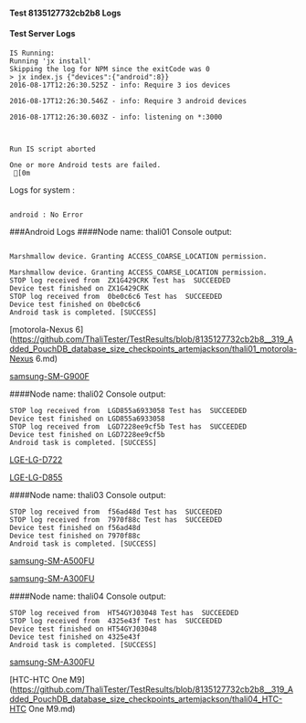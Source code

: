 #### Test 8135127732cb2b8 Logs

#### Test Server Logs
```
IS Running:
Running 'jx install'
Skipping the log for NPM since the exitCode was 0
> jx index.js {"devices":{"android":8}}
2016-08-17T12:26:30.525Z - info: Require 3 ios devices

2016-08-17T12:26:30.546Z - info: Require 3 android devices

2016-08-17T12:26:30.603Z - info: listening on *:3000


 
Run IS script aborted
 
One or more Android tests are failed.
 [0m

```


Logs for system : 
```

android : No Error
```


###Android Logs
####Node name: thali01
Console output:
```

Marshmallow device. Granting ACCESS_COARSE_LOCATION permission.

Marshmallow device. Granting ACCESS_COARSE_LOCATION permission.
STOP log received from  ZX1G429CRK Test has  SUCCEEDED
Device test finished on ZX1G429CRK 
STOP log received from  0be0c6c6 Test has  SUCCEEDED
Device test finished on 0be0c6c6 
Android task is completed. [SUCCESS]
```
[motorola-Nexus 6](https://github.com/ThaliTester/TestResults/blob/8135127732cb2b8__319_Added_PouchDB_database_size_checkpoints_artemjackson/thali01_motorola-Nexus 6.md)

[samsung-SM-G900F](https://github.com/ThaliTester/TestResults/blob/8135127732cb2b8__319_Added_PouchDB_database_size_checkpoints_artemjackson/thali01_samsung-SM-G900F.md)

####Node name: thali02
Console output:
```
STOP log received from  LGD855a6933058 Test has  SUCCEEDED
Device test finished on LGD855a6933058 
STOP log received from  LGD7228ee9cf5b Test has  SUCCEEDED
Device test finished on LGD7228ee9cf5b 
Android task is completed. [SUCCESS]
```
[LGE-LG-D722](https://github.com/ThaliTester/TestResults/blob/8135127732cb2b8__319_Added_PouchDB_database_size_checkpoints_artemjackson/thali02_LGE-LG-D722.md)

[LGE-LG-D855](https://github.com/ThaliTester/TestResults/blob/8135127732cb2b8__319_Added_PouchDB_database_size_checkpoints_artemjackson/thali02_LGE-LG-D855.md)

####Node name: thali03
Console output:
```
STOP log received from  f56ad48d Test has  SUCCEEDED
STOP log received from  7970f88c Test has  SUCCEEDED
Device test finished on f56ad48d 
Device test finished on 7970f88c 
Android task is completed. [SUCCESS]
```
[samsung-SM-A500FU](https://github.com/ThaliTester/TestResults/blob/8135127732cb2b8__319_Added_PouchDB_database_size_checkpoints_artemjackson/thali03_samsung-SM-A500FU.md)

[samsung-SM-A300FU](https://github.com/ThaliTester/TestResults/blob/8135127732cb2b8__319_Added_PouchDB_database_size_checkpoints_artemjackson/thali03_samsung-SM-A300FU.md)

####Node name: thali04
Console output:
```
STOP log received from  HT54GYJ03048 Test has  SUCCEEDED
STOP log received from  4325e43f Test has  SUCCEEDED
Device test finished on HT54GYJ03048 
Device test finished on 4325e43f 
Android task is completed. [SUCCESS]
```
[samsung-SM-A300FU](https://github.com/ThaliTester/TestResults/blob/8135127732cb2b8__319_Added_PouchDB_database_size_checkpoints_artemjackson/thali04_samsung-SM-A300FU.md)

[HTC-HTC One M9](https://github.com/ThaliTester/TestResults/blob/8135127732cb2b8__319_Added_PouchDB_database_size_checkpoints_artemjackson/thali04_HTC-HTC One M9.md)


